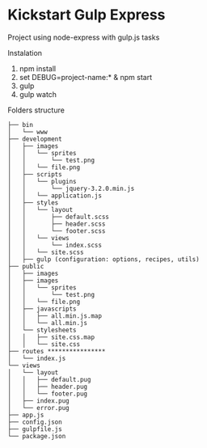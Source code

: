 # Kickstart Gulp Express
Project using node-express with gulp.js tasks

Instalation
1. npm install
2. set DEBUG=project-name:* & npm start
3. gulp
4. gulp watch

Folders structure
```
├── bin
│   └── www
├── development
│   ├── images
│   │   └── sprites
│   │       └── test.png
│   │   └── file.png
│   ├── scripts
│   │   └── plugins
│   │       └── jquery-3.2.0.min.js
│   │   └── application.js
│   ├── styles
│   │   └── layout
│   │       ├── default.scss
│   │       ├── header.scss
│   │       └── footer.scss
│   │   └── views
│   │       └── index.scss
│   │   └── site.scss
│   ├── gulp (configuration: options, recipes, utils)
├── public
│   ├── images
│   ├── images
│   │   └── sprites
│   │       └── test.png
│   │   └── file.png
│   ├── javascripts
│   │   ├── all.min.js.map
│   │   └── all.min.js
│   └── stylesheets
│   │   ├── site.css.map
│   │   └── site.css
├── routes ****************
│   └── index.js
└── views
│   └── layout
│   │   ├── default.pug
│   │   ├── header.pug
│   │   └── footer.pug
│   ├── index.pug
│   └── error.pug
├── app.js
├── config.json
├── gulpfile.js
└── package.json
```

